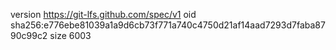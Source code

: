 version https://git-lfs.github.com/spec/v1
oid sha256:e776ebe81039a1a9d6cb73f771a740c4750d21af14aad7293d7faba8790c99c2
size 6003
